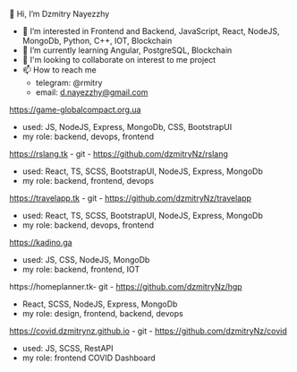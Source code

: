 
👋 Hi, I’m Dzmitry Nayezzhy

- 👀 I’m interested in Frontend and Backend, JavaScript, React, NodeJS, MongoDb, Python, C++, IOT, Blockchain
- 🌱 I’m currently learning Angular, PostgreSQL, Blockchain
- 💞️ I'm looking to collaborate on interest to me project
- 📫 How to reach me
  - telegram: @rmitry
  - email: d.nayezzhy@gmail.com


https://game-globalcompact.org.ua
  - used: JS, NodeJS, Express, MongoDb, CSS, BootstrapUI
  - my role: backend, devops, frontend


https://rslang.tk - git - https://github.com/dzmitryNz/rslang
  - used: React, TS, SCSS, BootstrapUI, NodeJS, Express, MongoDb
  - my role: backend, frontend, devops


https://travelapp.tk - git - https://github.com/dzmitryNz/travelapp
  - used: React, TS, SCSS, BootstrapUI, NodeJS, Express, MongoDb
  - my role: backend, devops, frontend 


https://kadino.ga 
  - used: JS, CSS, NodeJS, MongoDb
  - my role: backend, frontend, IOT 


https://homeplanner.tk- git - https://github.com/dzmitryNz/hgp
  - React, SCSS, NodeJS, Express, MongoDb
  - my role: design, frontend, backend, devops


https://covid.dzmitrynz.github.io - git - https://github.com/dzmitryNz/covid
  - used: JS, SCSS, RestAPI
  - my role: frontend  COVID Dashboard

